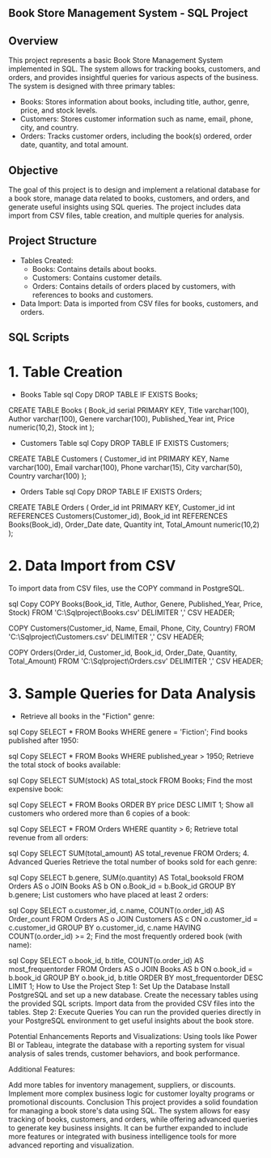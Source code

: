 ## Book Store Management System - SQL Project
## Overview
This project represents a basic Book Store Management System implemented in SQL. The system allows for tracking books, customers, and orders, and provides insightful queries for various aspects of the business. The system is designed with three primary tables:

- Books: Stores information about books, including title, author, genre, price, and stock levels.
- Customers: Stores customer information such as name, email, phone, city, and country.
- Orders: Tracks customer orders, including the book(s) ordered, order date, quantity, and total amount.
## Objective
The goal of this project is to design and implement a relational database for a book store, manage data related to books, customers, and orders, and generate useful insights using SQL queries. The project includes data import from CSV files, table creation, and multiple queries for analysis.

## Project Structure
- Tables Created:
  - Books: Contains details about books.
  - Customers: Contains customer details.
  - Orders: Contains details of orders placed by customers, with references to books and 
   customers.
- Data Import: Data is imported from CSV files for books, customers, and orders.
## SQL Scripts
# 1. Table Creation
- Books Table
sql
Copy
DROP TABLE IF EXISTS Books;

CREATE TABLE Books (
    Book_id serial PRIMARY KEY,
    Title varchar(100),
    Author varchar(100),
    Genere varchar(100),
    Published_Year int,
    Price numeric(10,2),
    Stock int
);
- Customers Table
sql
Copy
DROP TABLE IF EXISTS Customers;

CREATE TABLE Customers (
    Customer_id int PRIMARY KEY,
    Name varchar(100),
    Email varchar(100),
    Phone varchar(15),
    City varchar(50),
    Country varchar(100)
);
- Orders Table
sql
Copy
DROP TABLE IF EXISTS Orders;

CREATE TABLE Orders (
    Order_id int PRIMARY KEY,
    Customer_id int REFERENCES Customers(Customer_id),
    Book_id int REFERENCES Books(Book_id),
    Order_Date date,
    Quantity int,
    Total_Amount numeric(10,2)
);
# 2. Data Import from CSV
To import data from CSV files, use the COPY command in PostgreSQL.

sql
Copy
COPY Books(Book_id, Title, Author, Genere, Published_Year, Price, Stock)
FROM 'C:\Sqlproject\Books.csv' 
DELIMITER ',' CSV HEADER;

COPY Customers(Customer_id, Name, Email, Phone, City, Country)
FROM 'C:\Sqlproject\Customers.csv' 
DELIMITER ',' CSV HEADER;

COPY Orders(Order_id, Customer_id, Book_id, Order_Date, Quantity, Total_Amount)
FROM 'C:\Sqlproject\Orders.csv' 
DELIMITER ',' CSV HEADER;
# 3. Sample Queries for Data Analysis
- Retrieve all books in the "Fiction" genre:

sql
Copy
SELECT * FROM Books WHERE genere = 'Fiction';
Find books published after 1950:

sql
Copy
SELECT * FROM Books WHERE published_year > 1950;
Retrieve the total stock of books available:

sql
Copy
SELECT SUM(stock) AS total_stock FROM Books;
Find the most expensive book:

sql
Copy
SELECT * FROM Books ORDER BY price DESC LIMIT 1;
Show all customers who ordered more than 6 copies of a book:

sql
Copy
SELECT * FROM Orders WHERE quantity > 6;
Retrieve total revenue from all orders:

sql
Copy
SELECT SUM(total_amount) AS total_revenue FROM Orders;
4. Advanced Queries
Retrieve the total number of books sold for each genre:

sql
Copy
SELECT b.genere, SUM(o.quantity) AS Total_booksold
FROM Orders AS o
JOIN Books AS b ON o.Book_id = b.Book_id
GROUP BY b.genere;
List customers who have placed at least 2 orders:

sql
Copy
SELECT o.customer_id, c.name, COUNT(o.order_id) AS Order_count
FROM Orders AS o
JOIN Customers AS c ON o.customer_id = c.customer_id
GROUP BY o.customer_id, c.name
HAVING COUNT(o.order_id) >= 2;
Find the most frequently ordered book (with name):

sql
Copy
SELECT o.book_id, b.title, COUNT(o.order_id) AS most_frequentorder
FROM Orders AS o
JOIN Books AS b ON o.book_id = b.book_id
GROUP BY o.book_id, b.title
ORDER BY most_frequentorder DESC
LIMIT 1;
How to Use the Project
Step 1: Set Up the Database
Install PostgreSQL and set up a new database.
Create the necessary tables using the provided SQL scripts.
Import data from the provided CSV files into the tables.
Step 2: Execute Queries
You can run the provided queries directly in your PostgreSQL environment to get useful insights about the book store.

Potential Enhancements
Reports and Visualizations: Using tools like Power BI or Tableau, integrate the database with a reporting system for visual analysis of sales trends, customer behaviors, and book performance.

Additional Features:

Add more tables for inventory management, suppliers, or discounts.
Implement more complex business logic for customer loyalty programs or promotional discounts.
Conclusion
This project provides a solid foundation for managing a book store's data using SQL. The system allows for easy tracking of books, customers, and orders, while offering advanced queries to generate key business insights. It can be further expanded to include more features or integrated with business intelligence tools for more advanced reporting and visualization.


